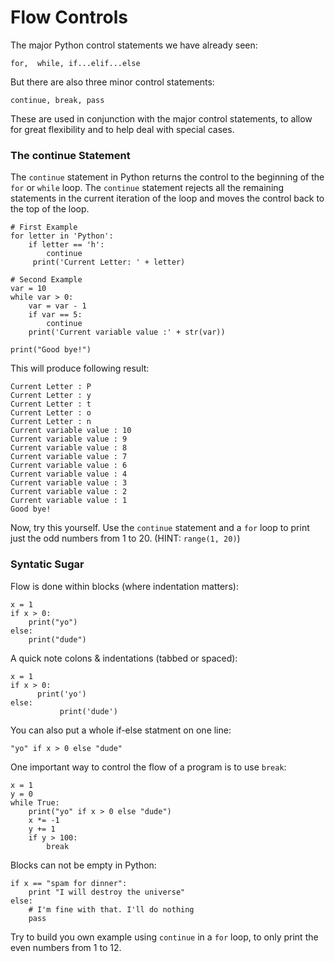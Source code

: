 # Flow Controls

The major Python control statements we have already seen:

    for,  while, if...elif...else

But there are also three minor control statements:

    continue, break, pass

These are used in conjunction with the major control statements, to allow for great flexibility and to help deal with special cases.

### The continue Statement

The `continue` statement in Python returns the control to the beginning of the `for` or `while` loop. The `continue` statement rejects all the remaining statements in the current iteration of the loop and moves the control back to the top of the loop.

    # First Example
    for letter in 'Python':
        if letter == 'h':
            continue
         print('Current Letter: ' + letter)
    
    # Second Example
    var = 10
    while var > 0:              
        var = var - 1
        if var == 5:
            continue
        print('Current variable value :' + str(var))

    print("Good bye!")

This will produce following result:

    Current Letter : P
    Current Letter : y
    Current Letter : t
    Current Letter : o
    Current Letter : n
    Current variable value : 10
    Current variable value : 9
    Current variable value : 8
    Current variable value : 7
    Current variable value : 6
    Current variable value : 4
    Current variable value : 3
    Current variable value : 2
    Current variable value : 1
    Good bye!

Now, try this yourself. Use the `continue` statement and a `for` loop to print just the odd numbers from 1 to 20.  (HINT: `range(1, 20)`)


### Syntatic Sugar

Flow is done within blocks (where indentation matters):

    x = 1
    if x > 0:
        print("yo")
    else:
        print("dude")

A quick note colons & indentations (tabbed or spaced):

    x = 1
    if x > 0:
          print('yo')
    else:
               print('dude')

You can also put a whole if-else statment on one line:

    "yo" if x > 0 else "dude"

One important way to control the flow of a program is to use `break`:

    x = 1
    y = 0
    while True:
        print("yo" if x > 0 else "dude")
        x *= -1
        y += 1
        if y > 100:
            break

Blocks can not be empty in Python:

    if x == "spam for dinner":
        print "I will destroy the universe"
    else:
        # I'm fine with that. I'll do nothing
        pass

Try to build you own example using `continue` in a `for` loop, to only print the even numbers from 1 to 12.
